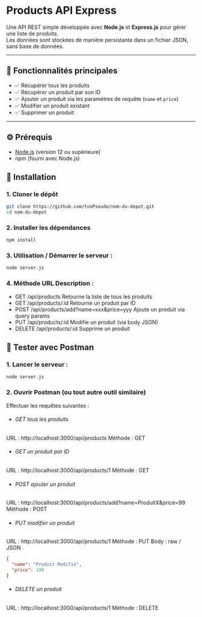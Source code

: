 # Products API Express

Une API REST simple développée avec **Node.js** et **Express.js** pour gérer une liste de produits.  
Les données sont stockées de manière persistante dans un fichier JSON, sans base de données.

---

## 📌 Fonctionnalités principales

- ✅ Récupérer tous les produits
- ✅ Récupérer un produit par son ID
- ✅ Ajouter un produit via les paramètres de requête (`name` et `price`)
- ✅ Modifier un produit existant
- ✅ Supprimer un produit

---

## ⚙️ Prérequis

- [Node.js](https://nodejs.org/) (version 12 ou supérieure)
- npm (fourni avec Node.js)


## 🚀 Installation

### 1. Cloner le dépôt

```bash
git clone https://github.com/tonPseudo/nom-du-depot.git
cd nom-du-depot
```

### 2. Installer les dépendances

```bash
npm install

```
### 3. Utilisation / Démarrer le serveur :
```bash
node server.js
```

### 4. Méthode	URL	Description :

- GET	/api/products	Retourne la liste de tous les produits
- GET	/api/products/:id	Retourne un produit par ID
- POST	/api/products/add?name=xxx&price=yyy	Ajoute un produit via query params
- PUT	/api/products/:id	Modifie un produit (via body JSON)
- DELETE	/api/products/:id	Supprime un produit



## 🧪 Tester avec Postman
### 1. Lancer le serveur :
```bash
node server.js
```

### 2. Ouvrir Postman (ou tout autre outil similaire)
Effectuer les requêtes suivantes :
- ###### GET tous les produits
URL : http://localhost:3000/api/products
Méthode : GET
- ###### GET un produit par ID
URL : http://localhost:3000/api/products/1
Méthode : GET
- ###### POST ajouter un produit
URL : http://localhost:3000/api/products/add?name=ProduitX&price=99
Méthode : POST
- ###### PUT modifier un produit
URL : http://localhost:3000/api/products/1
Méthode : PUT
Body : raw / JSON
```json
{
  "name": "Produit Modifié",
  "price": 199
}
```
- ###### DELETE un produit
URL : http://localhost:3000/api/products/1
Méthode : DELETE
  














